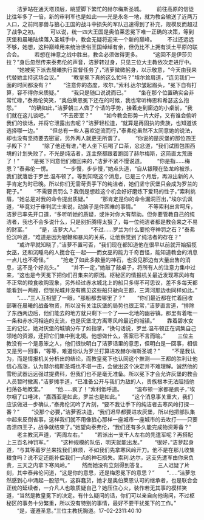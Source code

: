　　洁萝站在通天塔顶层，眺望脚下繁忙的赫尔梅斯圣城。
　　前往高原的信徒比往年多了一倍，新的审判军也是如此——光是永冬一地，就为教会输送了近两万人口，之前同邪兽与狼心王国的战斗中损失的军队迅速得到了补充，规模反而超过了战争之初。
　　可以说，统一四大王国是奥伯莱恩冕下唯一正确的决策，等到灰堡和晨曦陆续落入圣城手中，教会无疑将迎来一个新的巅峰。
　　不过还远远不够，她想，这种巅峰用来统治世俗王国绰绰有余，但仍比不上拥有沃土平原的联合会。
　　若想在神意之战中胜出，教会必须做得更多。
　　“这回不是伊莎贝拉？”身后忽然传来泰弗伦的声音，洁萝转过身，只见三位大主教依次走进厅中。
　　“她被冕下派去晨曦执行监督任务了，”洁萝微微躬身，以示敬意，“今天由我来代替她主持这场会议。”
　　“教皇冕下真的这么忙吗？”埃尔耸肩道，“连见我们一面的时间都没有？”
　　“注意你的态度，埃尔，”索利.达尔皱起眉头，“冕下自有打算，容不得你来质疑。”
　　“我只是随口说说而已。”
　　“坐在那个位置确实会非常忙碌，”泰弗伦笑笑，“奥伯莱恩冕下还在的时候，我也常听梅恩和希瑟这么抱怨。”
　　“的确如此，”洁萝朝三人做了个请的手势，接着走到窗边的小桌前，“我们就在这儿谈吧。”
　　“不去密室？”
　　“如今教会形势一片大好，又有谁会偷听我们的谈话，并将它泄露出去呢？”洁萝轻松道，“就算是再固执的贵族，也知道该选择哪一边。”
　　“但总有一些人喜欢逆流而行，”泰弗伦虽然不太同意她的说法，却也没有坚持要去密室，另外两人就更无所谓了。
　　“你说的是灰堡的那位四王子殿下？”
　　“除了他还有谁，”老人坐下后喝了口茶，忿忿道，“我们试图包围西境的计划失败了，不光是纯洁者，连主祭都跟着跑回了赫尔梅斯，这简直太荒唐了！”
　　“是冕下同意他们撤回来的，”洁萝不紧不慢说道。
　　“你是指……梅恩？”泰弗伦一愣。
　　“一步慢，步步慢，”她点头道，“自从银鞭在坠龙岭被杀，我们就落后于罗兰.温布顿了。等到知晓这个消息，已是三个月后，再派出新的人手肯定为时已晚。所以你们无需苛责手下的纯洁者，她们坚守灰堡只会成为罗兰的靶子。”
　　“不需要责罚么？我倒是想趁这个机会好好磨炼下爱玛的性子，”索利挑眉，“她总是对我的命令提出质疑。”
　　“那肯定是你的命令漏洞百出，”埃尔讥讽道，“毕竟对于审判武士来说，动脑子是件困难的事情。”
　　不等索利出言呵斥，洁萝已率先开口道，“多听听她的质疑，或许对你大有帮助。但你要管教自己的纯洁者，我也不会多说什么，只是别折腾得太狠了，每一位纯洁者都是教会来之不易的财富。”
　　“是，洁萝大人。”
　　“不过……罗兰为什么要抢夺神罚之石？”泰弗伦沉吟道，“难道是因为银鞭和暴风的关系，让他察觉到了纯洁者的存在？”
　　“或许早就知晓了，”洁萝不置可否，“我们现在都知道他在很早以前就开始招揽女巫，还和沉睡岛的人搅合在一起——而女巫的能力千奇百怪，能知道教会的消息一点儿也不奇怪。”
　　“抢走了如此多数量的神石，也没见那边有大量出售的消息，这不是个好兆头。”
　　“并不一定，”她敲了敲桌子，将所有人的注意力集中过来，“这也是今天冕下把你们召集来的原因。枢秘区的情报机关最近发现寒风岭有不正常的粮食收购现象，另外经过赤水城北上的船只多得不可思议，差不多每天都能看到一两艘，但银光城并没有瞧见这些船只驶向王都，三湾河那边也同样如此。”
　　“……”三人互相望了一眼，“那船都去哪里了？”
　　“你们最近都在忙着回收部署在晨曦的战备物资，所以没有关注灰堡的局势也很正常，”洁萝直言道，“排除了东西两边后，他们能去的地方就只剩下一个了——北地的幽谷镇。那里有着唯一一条和赤水河相连的支流，也是灰堡北方离寒风岭最近的城镇。”
　　靠着碧水女王的记忆，她对灰堡的城镇分布了如指掌，“换句话说，罗兰.温布顿正在调集自己领地的资源，还把它们集中到北境。他想做什么，答案已不言而喻。”
　　三位主教没有一个是愚笨之人，他们很快明白了洁萝话里的意思，但明白是一回事，相信又是另一回事，“等等，难道你认为罗兰打算进攻赫尔梅斯圣城？”
　　“不是我认为，而是情报机关分析出的结论，而教皇冕下也认同这个推测——王都的胜利让他信心高涨，认为赫尔梅斯圣城也不堪一击，会做出这个决定并不难理解。诚然他的雪粉武器远远强过提费科，但我们也不是毫无准备。所以冕下才会允许灰堡的教会人员暂时撤离，”洁萝摊手道，“已准备公开与我们为敌的人，贵族根本无法阻挡他扫荡各地教堂。”
　　“他……疯了！”索利低呼道。
　　“温布顿一家都是疯子，”埃尔咽了口唾沫，“嘉西亚是如此，罗兰也是如此。”
　　“这个消息事关重大，我们应该做进一步确认，”泰弗伦沉吟了片刻，“要不我让手下的纯洁者去寒风岭打探一番？”
　　“没那个必要，”洁萝否决道，“我们迟早都要进攻灰堡，所以他把部队集中起来反倒省事，这样我们就不用像狼心那样一座城市一座城市的去攻打——只要击溃四王子，战争就结束了。”她望向泰弗伦，“我们还有多久能完成物资筹备？”
　　老主教沉声道，“两周左右。”
　　“若派出一支千人左右的先遣军呢？再搭配上三百名神罚军。”
　　“这种规模的队伍，明天就能出发。”
　　“很好，”洁萝起身道，“与其等着罗兰来找我们麻烦，不如我们先拿寒风岭开刀。他不是在那儿收集粮食吗？说不定还能补偿我们一点的神石损失。索利.达尔，这支先遣军由你来负责，三天之内拿下寒风岭。”
　　然而她没有立刻得到答复。
　　三人迟疑了片刻，其中泰弗伦问道，“这是你的意思，还是梅恩冕下的意思？”
　　“……”洁萝忽然感到心中涌起一股怒气，这群蠢货，她才是奥伯莱恩认可的继承者，也是联合会正统的延续者，一介凡人也敢质疑自己？她压住心火，装作若无其事的模样笑道，“当然是教皇冕下的决定。有什么疑问的话，你们可以亲自向他询问，不过枢秘区的事务十分繁重，所以没有特别的事情，最好不要干扰冕下的工作。”
　　“是，谨遵圣意。”三位主教抚胸道。17-02-2311:40:10